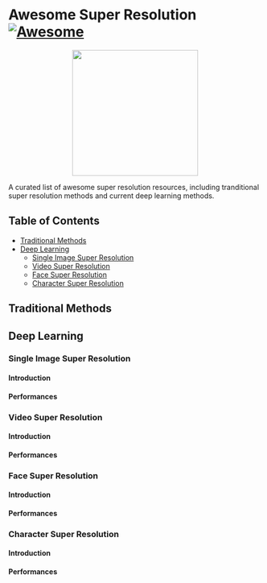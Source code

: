 # Awesome Super Resolution [![Awesome](https://awesome.re/badge.svg)](https://awesome.re)
<p align="center">
  <img width="250" src="https://camo.githubusercontent.com/1131548cf666e1150ebd2a52f44776d539f06324/68747470733a2f2f63646e2e7261776769742e636f6d2f73696e647265736f726875732f617765736f6d652f6d61737465722f6d656469612f6c6f676f2e737667" "Awesome!">
</p>

A curated list of awesome super resolution resources, including tranditional super resolution methods and current deep learning methods.


## Table of Contents
- [Traditional Methods](#traditional-methods)
- [Deep Learning](#deep-learning)
  - [Single Image Super Resolution](#single-image-super-resolution)
  - [Video Super Resolution](#video-super-resolution)
  - [Face Super Resolution](#face-super-resolution)
  - [Character Super Resolution](#character-super-resolution)

## Traditional Methods

## Deep Learning

### Single Image Super Resolution

#### Introduction

#### Performances

### Video Super Resolution

#### Introduction

#### Performances

### Face Super Resolution

#### Introduction

#### Performances

### Character Super Resolution

#### Introduction

#### Performances
